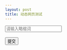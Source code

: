 ```yaml
---
layout: post
title: 动态网页测试
---
```

<!DOCTYPE html>  
<html>  
    <head>  
        <meta charset="UTF-8">  
        <title>DSP searches the possibility</title> 
    </head>
    <body>
        <div id="submit_div"></div>  
        <input type="text" value="" placeholder="请输入略缩词" id="input_value">
        <br/>
        <br/>
        <button type="button" id="submit_button">提交</button>
        <br/>
        <div id="showans"></div>
    </body>
    <script type="text/javascript">  
        var abbr=document.getElementById("input_value");
        submit_button.onclick=function(){
            // alert(abbr.value);
            document.getElementById("showans").innerHTML="<h1>全称是 "+abbr.value+" </h1>";
        }
    </script>  
</html>